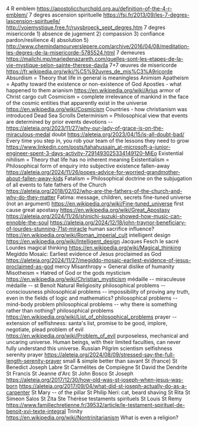 4 R emblem https://apostolicchurchqld.org.au/definition-of-the-4-r-emblem/
7 degres ascension spirituelle https://fsj.fr/2013/09/les-7-degres-lascension-spirituelle/ http://voiemystique.free.fr/ruysbroeck_sept_degres.htm
7 degres misericorde 1) absence de jugement 2) compassion 3) confiance pardon/resilience 4) absolution 5) http://www.chemindamourverslepere.com/archive/2016/04/08/meditation-les-degres-de-la-misericorde-5785524.html
7 demeures https://mailchi.mp/mariedenazareth.com/quelles-sont-les-etapes-de-la-vie-mystique-selon-sainte-therese-davila
7+7 œuvres de misericorde https://fr.wikipedia.org/wiki/%C5%92uvres_de_mis%C3%A9ricorde
Absurdism = Theory that life in general is meaningless
Animism
Apatheism = Apathy toward the existence or non-existence of God
Apostles - what happened to them
arianism https://en.wikipedia.org/wiki/Arius
armor of Christ
cargo cult
Cosmicism = complete irrelevance of mankind in the face of the cosmic entities that apparently exist in the universe https://en.wikipedia.org/wiki/Cosmicism
Countries - how christianism was introduced
Dead Sea Scrolls
Determinism = Philosophical view that events are determined by prior events
devotions -- https://aleteia.org/2023/11/27/why-our-lady-of-grace-is-on-the-miraculous-medal
doubt https://aleteia.org/2023/04/15/is-all-doubt-bad/
Every time you step in, you rob your team of the lessons they need to grow https://www.linkedin.com/posts/tahahussain_at-microsoft-a-junior-engineer-spent-3-days-activity-7291493025334149120-MjEo
Existential nihilism = Theory that life has no inherent meaning
Existentialism = Philosophical form of enquiry into subjective existence
fallen-away https://aleteia.org/2024/11/26/popes-advice-for-worried-grandmother-about-fallen-away-kids
Fatalism = Philosophical doctrine on the subjugation of all events to fate
fathers of the Church https://aleteia.org/2018/02/02/who-are-the-fathers-of-the-church-and-why-do-they-matter
Fatima: message, children, secrets
fine-tuned universe (not an argument) https://en.wikipedia.org/wiki/Fine-tuned_universe
first cause
great apostasy https://en.wikipedia.org/wiki/Great_Apostasy
https://aleteia.org/2024/11/26/shinichi-suzuki-showed-how-music-can-ennoble-the-soul
https://aleteia.org/2024/12/18/john-traynor-beneficiary-of-lourdes-stunning-71st-miracle
human sacrifice
influence? https://en.wikipedia.org/wiki/Roman_imperial_cult
intelligent design https://en.wikipedia.org/wiki/Intelligent_design
Jacques Fesch
le sacré
Lourdes
magical thinking https://en.wikipedia.org/wiki/Magical_thinking
Megiddo Mosaic: Earliest evidence of Jesus proclaimed as God https://aleteia.org/2024/11/27/megiddo-mosaic-earliest-evidence-of-jesus-proclaimed-as-god
mercy
Misanthropy = General dislike of humanity
Misotheism = Hatred of God or the gods
mysticism https://en.wikipedia.org/wiki/Christian_mysticism
médaille -- miraculeuse
médaille -- st Benoit
Natural Religiosity
philosophical problems -- consciousness
philosophical problems -- impossibility of proving any truth, even in the fields of logic and mathematics?
philosophical problems -- mind-body problem
philosophical problems -- why there is something rather than nothing?
philosophical problems https://en.wikipedia.org/wiki/List_of_philosophical_problems
prayer -- extension of selfishness: santa's list, promise to be good, implore, negotiate, plead
problem of evil https://en.wikipedia.org/wiki/Problem_of_evil
purposeless, mechanical and uncaring universe. Human beings, with their limited faculties, can never fully understand this universe.
Russian Pilgrim
scientism
selfishness
serenity prayer https://aleteia.org/2024/08/09/stressed-say-the-full-length-serenity-prayer
small & simple better than savant
St (france)
St Benedict Joseph Labre
St Carmélites de Compiègne
St David the Dendrite
St Francis
St Jeanne d'Arc
St John Bosco
St Joseph https://aleteia.org/2017/12/30/how-old-was-st-joseph-when-jesus-was-born https://aleteia.org/2017/09/04/what-did-st-joseph-actually-do-as-a-carpenter
St Mary -- of the pillar
St Philip Neri: cat, beard shaving
St Rita
St Simeon Salos
St Zita
Ste Thérèse
testaments spirituels St Louis St Remy https://www.famillechretienne.fr/39532/article/le-testament-spirituel-de-benoit-xvi-texte-integral
Trinity https://en.wikipedia.org/wiki/Nontrinitarianism
What is even a religion?
